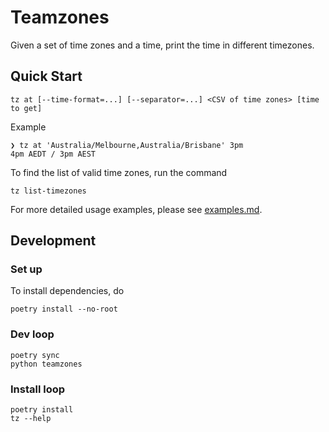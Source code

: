 # Teamzones

Given a set of time zones and a time, print the time in different timezones.

## Quick Start

```shell
tz at [--time-format=...] [--separator=...] <CSV of time zones> [time to get]
```

Example

```shell
❯ tz at 'Australia/Melbourne,Australia/Brisbane' 3pm
4pm AEDT / 3pm AEST
```

To find the list of valid time zones, run the command

```shell
tz list-timezones
```

For more detailed usage examples, please see [examples.md](docs/examples.md).

## Development

### Set up

To install dependencies, do

```shell
poetry install --no-root
```

### Dev loop

```shell
poetry sync
python teamzones
```

### Install loop

```shell
poetry install
tz --help
```
